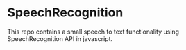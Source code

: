 # SpeechRecognition
This repo contains a small speech to text functionality using SpeechRecognition API in javascript.
